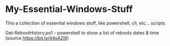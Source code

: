 # My-Essential-Windows-Stuff
This a collection of essential windows stuff, like powershell, cli, etc... scripts

Get-RebootHistory.ps1 - powershell to show a list of reboots dates & time (source https://bit.ly/44sAZl9)

